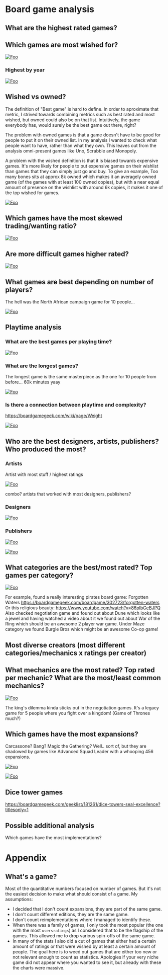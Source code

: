 # Board game analysis

## What are the highest rated games?

## Which games are most wished for?

[![Foo](charts/rating_wished.png)](charts/rating_wished.html)

### Highest by year

[![Foo](charts/rating_year.png)](charts/rating_year.html)

## Wished vs owned?

The definition of "Best game" is hard to define. In order to aproximate that metric, I strived towards combining metrics such as best rated and most wished, but owned could also be on that list. Intuitively, the game everybody has, would surely be the best game out there, right? 

The problem with owned games is that a game doesn't have to be good for people to put it on their owned list. In my analysis I wanted to check what people want to have, rather than what they own. This leaves out from the analysis omni-present games like Uno, Scrabble and Monopoly. 

A problem with the wished definition is that it is biased towards expensive games. It's more likely for people to put expensive games on their wishlist than games that they can simply just go and buy. To give an example, Too many bones sits at approx 8k owned which makes it an averagely owned game (of the games with at least 100 owned copies), but with a near equal amount of presence on the wishlist with around 6k copies, it makes it one of the top wished for games.

[![Foo](charts/wished_owned.png)](charts/wished_owned.html)

## Which games have the most skewed trading/wanting ratio?
[![Foo](charts/want_trade.png)](charts/want_trade.html)

## Are more difficult games higher rated?

[![Foo](charts/rating_weight.png)](charts/rating_weight.html)

## What games are best depending on number of players?
The hell was the North African campaign game for 10 people...

[![Foo](charts/best_players.png)](charts/best_players.html)

## Playtime analysis
### What are the best games per playing time?

[![Foo](charts/shortest_games.png)](charts/shortest_games.html)

### What are the longest games?
The longest game is the same masterpiece as the one for 10 people from before... 60k minutes yaay

[![Foo](charts/longest_games.png)](charts/longest_games.html)

### Is there a connection between playtime and complexity?
https://boardgamegeek.com/wiki/page/Weight

[![Foo](charts/playingtime_weight.png)](charts/playingtime_weight.html)

## Who are the best designers, artists, publishers? Who produced the most?

### Artists
Artist with most stuff / highest ratings

[![Foo](charts/artists_ratings.png)](charts/artists_ratings.html)

combo? artists that worked with most designers, publishers?

### Designers
[![Foo](charts/designers_ratings.png)](charts/designers_ratings.html)


### Publishers

[![Foo](charts/publishers_shares.png)](charts/publishers_shares.html)

[![Foo](charts/publishers_wishes.png)](charts/publishers_wishes.html)


## What categories are the best/most rated? Top games per category?

[![Foo](charts/categories.png)](charts/categories.html)

For example, found a really interesting pirates board game: Forgotten Waters
https://boardgamegeek.com/boardgame/302723/forgotten-waters
Or this religious beauty: https://www.youtube.com/watch?v=86pIbGeBJPQ
Also checked negotiation game and found out about Dune which looks like a jewel and having watched a video about it we found out about War of the Ring which should be an awesome 2 player war game.
Under Maze category we found Burgle Bros which might be an awesome Co-op game!

## Most diverse creators (most different categories/mechanics x ratings per creator)

## What mechanics are the most rated? Top rated per mechanic? What are the most/least common mechanics?

[![Foo](charts/mechanics.png)](charts/mechanics.html)

The king's dilemma kinda sticks out in the negotiation games. It's a legacy game for 5 people where you fight over a kingdom! (Game of Thrones much?)

## Which games have the most expansions?
Carcassone? Bang? Magic the Gathering?
Well.. sort of, but they are shadowed by games like Advanced Squad Leader with a whooping 456 expansions.

[![Foo](charts/max_expansions.png)](charts/max_expansions.html)

[![Foo](charts/most_wished_expansions.png)](charts/most_wished_expansions.html)


## Dice tower games
https://boardgamegeek.com/geeklist/181261/dice-towers-seal-excellence?titlesonly=1

## Possible additional analysis
Which games have the most implementations?


# Appendix

## What's a game?
Most of the quantitative numbers focused on number of games. But it's not the easiest decision to make what should consist of a game.
My assumptions:
- I decided that I don't count expansions, they are part of the same game.
- I don't count different editions, they are the same game.
- I don't count reimplementations where I managed to identify these.
- When there was a family of games, I only took the most popular (the one with the most `usersratings`) as I considered that to be the flagship of the games. This allowed me to drop various spin-offs of the same game.
- In many of the stats I also did a cut of games that either had a certain amount of ratings or that were wished by at least a certain amount of people. The goal here is to weed out games that are either too new or not relevant enough to count as statistics. Apologies if your very niche game did not appear where you wanted to see it, but already with these the charts were massive.
